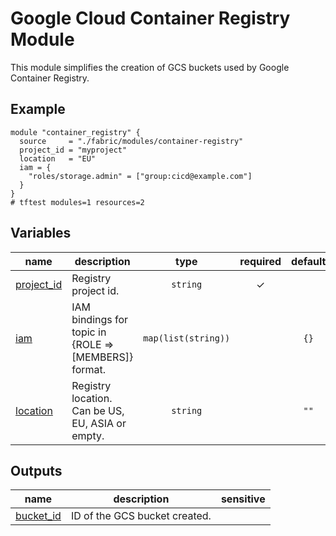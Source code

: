 # Google Cloud Container Registry Module

This module simplifies the creation of GCS buckets used by Google Container Registry.

## Example

```hcl
module "container_registry" {
  source     = "./fabric/modules/container-registry"
  project_id = "myproject"
  location   = "EU"
  iam = {
    "roles/storage.admin" = ["group:cicd@example.com"]
  }
}
# tftest modules=1 resources=2
```
<!-- BEGIN TFDOC -->

## Variables

| name | description | type | required | default |
|---|---|:---:|:---:|:---:|
| [project_id](variables.tf#L29) | Registry project id. | <code>string</code> | ✓ |  |
| [iam](variables.tf#L17) | IAM bindings for topic in {ROLE => [MEMBERS]} format. | <code>map&#40;list&#40;string&#41;&#41;</code> |  | <code>&#123;&#125;</code> |
| [location](variables.tf#L23) | Registry location. Can be US, EU, ASIA or empty. | <code>string</code> |  | <code>&#34;&#34;</code> |

## Outputs

| name | description | sensitive |
|---|---|:---:|
| [bucket_id](outputs.tf#L17) | ID of the GCS bucket created. |  |

<!-- END TFDOC -->
